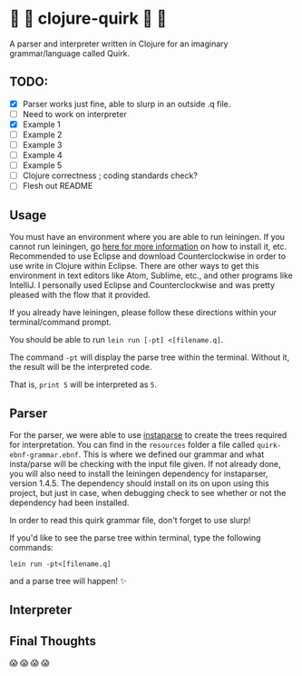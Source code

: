 # :cherry_blossom: :star2: clojure-quirk :star2: :cherry_blossom: 

A parser and interpreter written in Clojure for an imaginary grammar/language called Quirk. 

## TODO:
- [x]  Parser works just fine, able to slurp in an outside .q file. 
- [ ] Need to work on interpreter
- [x] Example 1 
- [ ] Example 2 
- [ ] Example 3 
- [ ] Example 4 
- [ ] Example 5  
- [ ] Clojure correctness ; coding standards check? 
- [ ] Flesh out README 

## Usage

You must have an environment where you are able to run leiningen. If you cannot run leiningen, go [here for more information](https://leiningen.org/) on how to install it, etc. Recommended to use Eclipse and download Counterclockwise in order to use write in Clojure within Eclipse. There are other ways to get this environment in text editors like Atom, Sublime, etc., and other programs like IntelliJ. I personally used Eclipse and Counterclockwise and was pretty pleased with the flow that it provided. 

If you already have leiningen, please follow these directions within your terminal/command prompt. 

You should be able to run `lein run [-pt] <[filename.q]`. 

The command `-pt` will display the parse tree within the terminal. Without it, the result will be the interpreted code.

That is, `print 5` will be interpreted as `5`. 

## Parser 

For the parser, we were able to use [instaparse](https://github.com/Engelberg/instaparse) to create the trees required for interpretation. You can find in the `resources` folder a file called `quirk-ebnf-grammar.ebnf`. This is where we defined our grammar and what insta/parse will be checking with the input file given. If not already done, you will also need to install the leiningen dependency for instaparser, version 1.4.5. The dependency should install on its on upon using this project, but just in case, when debugging check to see whether or not the dependency had been installed. 

In order to read this quirk grammar file, don't forget to use slurp! 

If you'd like to see the parse tree within terminal, type the following commands: 

`lein run -pt<[filename.q]` 

and a parse tree will happen! :sparkles: 

## Interpreter 

## Final Thoughts 
:scream: :scream: :scream: :scream: 
